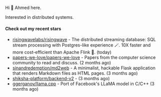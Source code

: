 Hi 👋 Ahmed here.

Interested in distributed systems.

#### Check out my recent stars

- [risingwavelabs/risingwave](https://github.com/risingwavelabs/risingwave) - The distributed streaming database: SQL stream processing with Postgres-like experience 🪄. 10X faster and more cost-efficient than Apache Flink 🚀. (today)
- [papers-we-love/papers-we-love](https://github.com/papers-we-love/papers-we-love) - Papers from the computer science community to read and discuss. (2 months ago)
- [sinandredemption/md2web](https://github.com/sinandredemption/md2web) - A minimalist, hackable Flask application that renders Markdown files as HTML pages. (3 months ago)
- [shiksha-platform/backend-v2](https://github.com/shiksha-platform/backend-v2) -  (3 months ago)
- [ggerganov/llama.cpp](https://github.com/ggerganov/llama.cpp) - Port of Facebook&#39;s LLaMA model in C/C&#43;&#43; (3 months ago)

